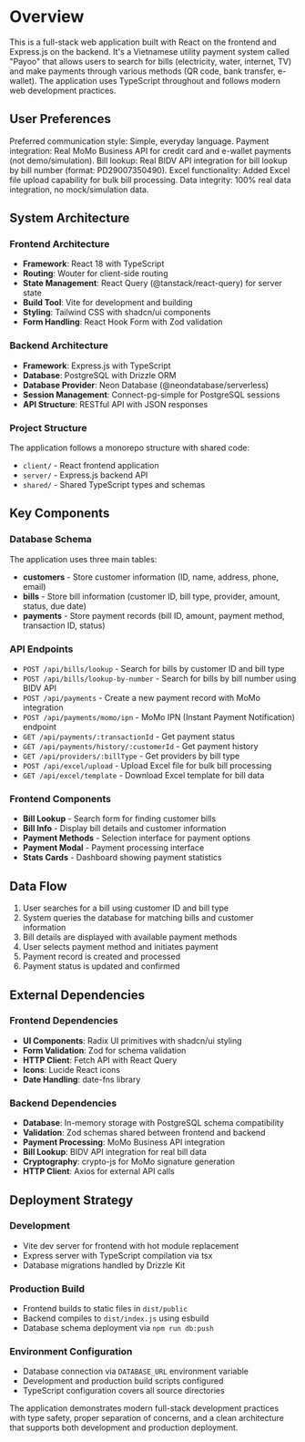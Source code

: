 # Overview

This is a full-stack web application built with React on the frontend and Express.js on the backend. It's a Vietnamese utility payment system called "Payoo" that allows users to search for bills (electricity, water, internet, TV) and make payments through various methods (QR code, bank transfer, e-wallet). The application uses TypeScript throughout and follows modern web development practices.

## User Preferences

Preferred communication style: Simple, everyday language.
Payment integration: Real MoMo Business API for credit card and e-wallet payments (not demo/simulation).
Bill lookup: Real BIDV API integration for bill lookup by bill number (format: PD29007350490).
Excel functionality: Added Excel file upload capability for bulk bill processing.
Data integrity: 100% real data integration, no mock/simulation data.

## System Architecture

### Frontend Architecture
- **Framework**: React 18 with TypeScript
- **Routing**: Wouter for client-side routing
- **State Management**: React Query (@tanstack/react-query) for server state
- **Build Tool**: Vite for development and building
- **Styling**: Tailwind CSS with shadcn/ui components
- **Form Handling**: React Hook Form with Zod validation

### Backend Architecture
- **Framework**: Express.js with TypeScript
- **Database**: PostgreSQL with Drizzle ORM
- **Database Provider**: Neon Database (@neondatabase/serverless)
- **Session Management**: Connect-pg-simple for PostgreSQL sessions
- **API Structure**: RESTful API with JSON responses

### Project Structure
The application follows a monorepo structure with shared code:
- `client/` - React frontend application
- `server/` - Express.js backend API
- `shared/` - Shared TypeScript types and schemas

## Key Components

### Database Schema
The application uses three main tables:
- **customers** - Store customer information (ID, name, address, phone, email)
- **bills** - Store bill information (customer ID, bill type, provider, amount, status, due date)
- **payments** - Store payment records (bill ID, amount, payment method, transaction ID, status)

### API Endpoints
- `POST /api/bills/lookup` - Search for bills by customer ID and bill type
- `POST /api/bills/lookup-by-number` - Search for bills by bill number using BIDV API
- `POST /api/payments` - Create a new payment record with MoMo integration
- `POST /api/payments/momo/ipn` - MoMo IPN (Instant Payment Notification) endpoint
- `GET /api/payments/:transactionId` - Get payment status
- `GET /api/payments/history/:customerId` - Get payment history
- `GET /api/providers/:billType` - Get providers by bill type
- `POST /api/excel/upload` - Upload Excel file for bulk bill processing
- `GET /api/excel/template` - Download Excel template for bill data

### Frontend Components
- **Bill Lookup** - Search form for finding customer bills
- **Bill Info** - Display bill details and customer information
- **Payment Methods** - Selection interface for payment options
- **Payment Modal** - Payment processing interface
- **Stats Cards** - Dashboard showing payment statistics

## Data Flow

1. User searches for a bill using customer ID and bill type
2. System queries the database for matching bills and customer information
3. Bill details are displayed with available payment methods
4. User selects payment method and initiates payment
5. Payment record is created and processed
6. Payment status is updated and confirmed

## External Dependencies

### Frontend Dependencies
- **UI Components**: Radix UI primitives with shadcn/ui styling
- **Form Validation**: Zod for schema validation
- **HTTP Client**: Fetch API with React Query
- **Icons**: Lucide React icons
- **Date Handling**: date-fns library

### Backend Dependencies
- **Database**: In-memory storage with PostgreSQL schema compatibility
- **Validation**: Zod schemas shared between frontend and backend
- **Payment Processing**: MoMo Business API integration
- **Bill Lookup**: BIDV API integration for real bill data
- **Cryptography**: crypto-js for MoMo signature generation
- **HTTP Client**: Axios for external API calls

## Deployment Strategy

### Development
- Vite dev server for frontend with hot module replacement
- Express server with TypeScript compilation via tsx
- Database migrations handled by Drizzle Kit

### Production Build
- Frontend builds to static files in `dist/public`
- Backend compiles to `dist/index.js` using esbuild
- Database schema deployment via `npm run db:push`

### Environment Configuration
- Database connection via `DATABASE_URL` environment variable
- Development and production build scripts configured
- TypeScript configuration covers all source directories

The application demonstrates modern full-stack development practices with type safety, proper separation of concerns, and a clean architecture that supports both development and production deployment.